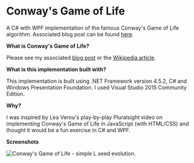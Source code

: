 # Conway's Game of Life
A C# with WPF implementation of the famous Conway's Game of Life algorithm.
Associated blog post can be found [here](http://seesharpdeveloper.blogspot.co.uk/2015/08/conways-game-of-life-exercise-in-wpf.html).

**What is Conway's Game of Life?**

Please see my associated [blog post](http://seesharpdeveloper.blogspot.co.uk/2015/08/conways-game-of-life-exercise-in-wpf.html) or the [Wikipedia article](https://en.wikipedia.org/wiki/Conway%27s_Game_of_Life).

**What is this implementation built with?**

This implementation is built using .NET Framework version 4.5.2, C# and Windows Presentation Foundation. I used Visual Studio 2015 Community Edition.

**Why?**

I was inspired by Lea Verou's play-by-play Pluralsight video on implementing Conway's Game of Life in JavaScript (with HTML/CSS) and thought it would be a fun exercise in C# and WPF.

**Screenshots**

![Conway's Game of Life - simple L seed evolution.](https://github.com/rsingh85/conways-game-of-life/blob/master/gol-simple-lseed.gif)
